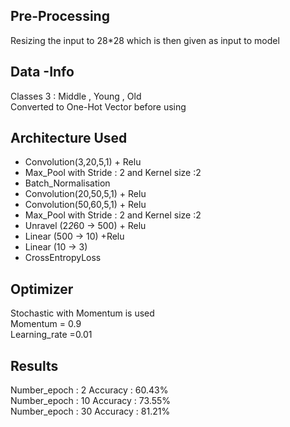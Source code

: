 ## Pre-Processing

Resizing the input to 28*28 which is then given as input to model

## Data -Info 
Classes 3 : Middle , Young , Old </br> 
Converted to One-Hot Vector before using 

## Architecture Used 
* Convolution(3,20,5,1) + Relu
* Max_Pool with Stride : 2 and Kernel size :2 
* Batch_Normalisation
* Convolution(20,50,5,1) + Relu
* Convolution(50,60,5,1) + Relu
* Max_Pool with Stride : 2 and Kernel size :2 
* Unravel (2*2*60 -> 500) + Relu
* Linear (500 -> 10) +Relu
* Linear (10 -> 3)
* CrossEntropyLoss 

## Optimizer

Stochastic with Momentum is used </br> 
Momentum = 0.9 </br> 
Learning_rate =0.01 </br> 

## Results 

Number_epoch : 2    Accuracy : 60.43% </br> 
Number_epoch : 10   Accuracy : 73.55% </br> 
Number_epoch : 30   Accuracy : 81.21% </br> 



